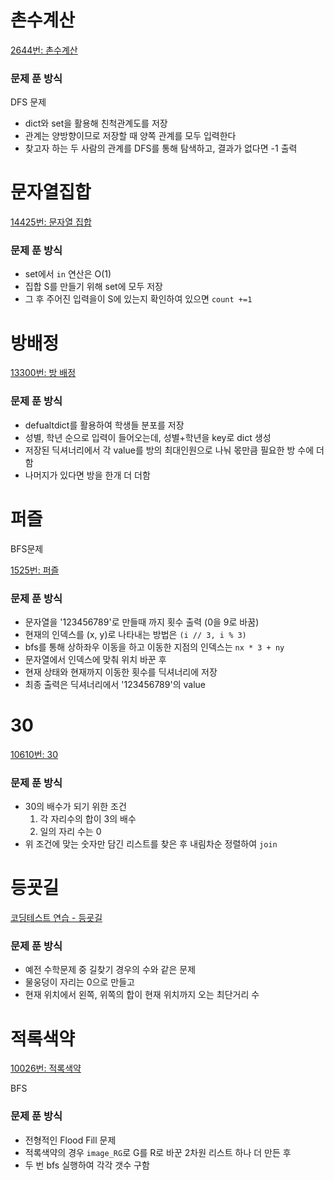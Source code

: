 # 촌수계산

[2644번: 촌수계산](https://www.acmicpc.net/problem/2644)

### 문제 푼 방식

DFS 문제

- dict와 set을 활용해 친척관계도를 저장
- 관계는 양방향이므로 저장할 때 양쪽 관계를 모두 입력한다
- 찾고자 하는 두 사람의 관계를 DFS를 통해 탐색하고, 결과가 없다면 -1 출력

# 문자열집합

[14425번: 문자열 집합](https://www.acmicpc.net/problem/14425)

### 문제 푼 방식

- set에서 `in` 연산은 O(1)
- 집합 S를 만들기 위해 set에 모두 저장
- 그 후 주어진 입력을이 S에 있는지 확인하여 있으면 `count +=1`

# 방배정

[13300번: 방 배정](https://www.acmicpc.net/problem/13300)

### 문제 푼 방식

- defualtdict를 활용하여 학생들 분포를 저장
- 성별, 학년 순으로 입력이 들어오는데, 성별+학년을 key로 dict 생성
- 저장된 딕셔너리에서 각 value를 방의 최대인원으로 나눠 몫만큼 필요한 방 수에 더함
- 나머지가 있다면 방을 한개 더 더함

# 퍼즐

BFS문제

[1525번: 퍼즐](https://www.acmicpc.net/problem/1525)

### 문제 푼 방식

- 문자열을 '123456789'로 만들때 까지 횟수 출력 (0을 9로 바꿈)
- 현재의 인덱스를 (x, y)로 나타내는 방법은 `(i // 3, i % 3)`
- bfs를 통해 상하좌우 이동을 하고 이동한 지점의 인덱스는 `nx * 3 + ny`
- 문자열에서 인덱스에 맞춰 위치 바꾼 후
- 현재 상태와 현재까지 이동한 횟수를 딕셔너리에 저장
- 최종 출력은 딕셔너리에서 '123456789'의 value

# 30

[10610번: 30](https://www.acmicpc.net/problem/10610)

### 문제 푼 방식

- 30의 배수가 되기 위한 조건
    1. 각 자리수의 합이 3의 배수
    2. 일의 자리 수는 0
- 위 조건에 맞는 숫자만 담긴 리스트를 찾은 후 내림차순 정렬하여 `join`

# 등굣길

[코딩테스트 연습 - 등굣길](https://programmers.co.kr/learn/courses/30/lessons/42898)

### 문제 푼 방식

- 예전 수학문제 중 길찾기 경우의 수와 같은 문제
- 물웅덩이 자리는 0으로 만들고
- 현재 위치에서 왼쪽, 위쪽의 합이 현재 위치까지 오는 최단거리 수

# 적록색약

[10026번: 적록색약](https://www.acmicpc.net/problem/10026)

BFS

### 문제 푼 방식

- 전형적인 Flood Fill 문제
- 적록색약의 경우 `image_RG`로 G를 R로 바꾼 2차원 리스트 하나 더 만든 후
- 두 번 bfs 실행하여 각각 갯수 구함